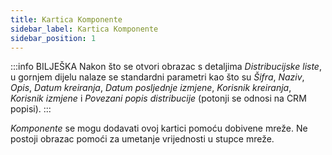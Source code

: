 ```yaml
---
title: Kartica Komponente
sidebar_label: Kartica Komponente
sidebar_position: 1
---
```


:::info BILJEŠKA 
Nakon što se otvori obrazac s detaljima *Distribucijske liste*, u gornjem dijelu nalaze se standardni parametri kao što su *Šifra*, *Naziv*, *Opis*, *Datum kreiranja*, *Datum posljednje izmjene*, *Korisnik kreiranja*, *Korisnik izmjene* i *Povezani popis distribucije* (potonji se odnosi na CRM popisi).
:::

 *Komponente* se mogu dodavati ovoj kartici pomoću dobivene mreže. Ne postoji obrazac pomoći za umetanje vrijednosti u stupce mreže. 